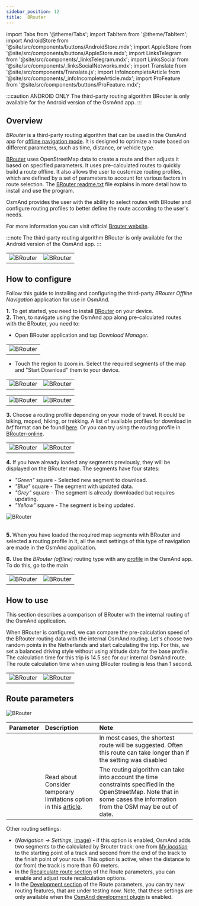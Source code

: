 ```yaml
---
sidebar_position: 12
title:  BRouter
---
```


import Tabs from '@theme/Tabs';
import TabItem from '@theme/TabItem';
import AndroidStore from '@site/src/components/buttons/AndroidStore.mdx';
import AppleStore from '@site/src/components/buttons/AppleStore.mdx';
import LinksTelegram from '@site/src/components/_linksTelegram.mdx';
import LinksSocial from '@site/src/components/_linksSocialNetworks.mdx';
import Translate from '@site/src/components/Translate.js';
import InfoIncompleteArticle from '@site/src/components/_infoIncompleteArticle.mdx';
import ProFeature from '@site/src/components/buttons/ProFeature.mdx';


<InfoIncompleteArticle/>

:::caution ANDROID ONLY
The third-party routing algorithm BRouter is only available for the Android version of the OsmAnd app.
:::   


## Overview

*BRouter* is a third-party routing algorithm that can be used in the OsmAnd app for [offline navigation mode](../guidance/navigation-settings.md#navigation-type). It is designed to optimize a route based on different parameters, such as time, distance, or vehicle type. 

[BRouter](http://brouter.de/) uses OpenStreetMap data to create a route and then adjusts it based on specified parameters. It uses pre-calculated routes to quickly build a route offline. It also allows the user to customize routing profiles, which are defined by a set of parameters to account for various factors in route selection. The [BRouter readme.txt](http://brouter.de/brouter/readme.txt) file explains in more detail how to install and use the program.

OsmAnd provides the user with the ability to select routes with BRouter and configure routing profiles to better define the route according to the user's needs.  

For more information you can visit official [Brouter website](http://www.brouter.de/brouter/algorithm.html).  

:::note
The third-party routing algorithm BRouter is only available for the Android version of the OsmAnd app.
:::  


<table class="blogimage">
    <tr>
        <td><img src={require('@site/static/img/navigation/third/BRouter_overview.png').default} alt="BRouter"/></td>
        <td><img src={require('@site/static/img/navigation/third/BRouter_overview2.png').default} alt="BRouter"/></td>
    </tr>
</table> 


## How to configure

Follow this guide to installing and configuring the third-party *BRouter Offline Navigation* application for use in OsmAnd.  

**1.** To get started, you need to install [BRouter](https://play.google.com/store/apps/details?id=btools.routingapp) on your device.  
**2.** Then, to navigate using the OsmAnd app along pre-calculated routes with the BRouter, you need to:  
   
  - Open BRouter application and tap *Download Manager*.

<table class="blogimage">
    <tr>
        <td><img src={require('@site/static/img/navigation/third/prof19.png').default} alt="BRouter"/></td>
    </tr>
</table> 

  - Touch the region to zoom in. Select the required segments of the map and "Start Download" them to your device.  

<table class="blogimage">
    <tr>
        <td><img src={require('@site/static/img/navigation/third/brouter-start-1.png').default} alt="BRouter"/></td>
        <td><img src={require('@site/static/img/navigation/third/brouter-start.png').default} alt="BRouter"/></td>
    </tr>
</table> 

<table class="blogimage">
    <tr>
        <td><img src={require('@site/static/img/navigation/third/brouter-downl.png').default} alt="BRouter"/></td>
        <td><img src={require('@site/static/img/navigation/third/brouter-update.png').default} alt="BRouter"/></td>
    </tr>
</table> 

**3.** Choose a routing profile depending on your mode of travel. It could be biking, moped, hiking, or trekking. A list of available profiles for download in *brf* format can be found [here](http://brouter.de/brouter/profiles2/). Or you can try using the routing profile in [BRouter-online](http://brouter.de/brouter-web/).  

<table class="blogimage">
    <tr>
        <td><img src={require('@site/static/img/navigation/third/prof18.png').default} alt="BRouter"/></td>
        <td><img src={require('@site/static/img/navigation/third/prof18a.png').default} alt="BRouter"/></td>
    </tr>
</table>  

**4.** If you have already loaded any segments previously, they will be displayed on the BRouter map. The segments have four states:  
- *"Green"* square - Selected new segment to download.
- *"Blue"* square - The segment with updated data.
- *"Grey"* square - The segment is already downloaded but requires updating.
- *"Yellow"* square - The segment is being updated.

<table class="blogimage">
    <tr>
    <img src={require('@site/static/img/navigation/third/brouter-downl2.png').default} alt="BRouter"/>
    </tr>
</table> 

**5.** When you have loaded the required map segments with BRouter and selected a routing profile in it, all the next settings of this type of navigation are made in the OsmAnd application.   

**6.** Use the *BRouter (offline)* routing type with any [profile](../../personal/profiles.md) in the OsmAnd app. To do this, go to the main *<Translate android="true" ids="shared_string_menu,configure_profile,navigation_profile,nav_type_hint,shared_string_offline,shared_string_external,routing_profile_broutrer"/>*  

<table class="blogimage">
    <tr>
        <td><img src={require('@site/static/img/navigation/third/brouter-2.png').default} alt="BRouter"/></td>
        <td><img src={require('@site/static/img/navigation/third/brouter-3.png').default} alt="BRouter"/></td>
    </tr>
</table> 


## How to use

This section describes a comparison of BRouter with the internal routing of the OsmAnd application.  

When BRouter is configured, we can compare the pre-calculation speed of the BRouter routing data with the internal OsmAnd routing. Let's choose two random points in the Netherlands and start calculating the trip. For this, we set a balanced driving style without using altitude data for the base profile. The calculation time for this trip is 14.5 sec for our internal OsmAnd route. The route calculation time when using BRouter routing is less than 1 second.  

<table class="blogimage">
    <tr>
        <td><img src={require('@site/static/img/navigation/third/prof21.jpg').default} alt="BRouter"/></td>
        <td><img src={require('@site/static/img/navigation/third/prof21a.jpg').default} alt="BRouter"/></td>
    </tr>
</table> 


## Route parameters

*<Translate android="true" ids="shared_string_menu,shared_string_navigation,shared_string_settings,routing_settings_2,route_parameters"/>*  

![BRouter](@site/static/img/navigation/routing/BRouter_route_param.png)   

| Parameter | Description | Note |
|:------------|:---------------|:---------------|
| *<Translate android="true" ids="fast_route_mode"/>* | <Translate android="true" ids="routing_attr_short_way_description"/>  <Translate android="true" ids="fast_route_mode_descr"/> | In most cases, the shortest route will be suggested. Often this route can take longer than if the setting was disabled |
| *<Translate android="true" ids="temporary_conditional_routing"/>* |  Read about Consider temporary limitations option in this [article](./index.md#avoid-temporary-closures).   | The routing algorithm can take into account the time constraints specified in the OpenStreetMap. Note that in some cases the information from the OSM may be out of date.   |

Other routing settings:  
- ***<Translate android="true" ids="calculate_osmand_route_without_internet"/>*** (*Navigation → Settings*, [image](../routing/online-routing.md#online-routing-setting))  - if this option is enabled, OsmAnd adds two segments to the calculated by Brouter track: one from *[My location](../../map/interact-with-map.md#my-location--zoom)* to the starting point of a track and second from the end of the track to the finish point of your route. This option is active, when the distance to (or from) the track is more than 60 meters.
- In the [Recalculate route section](../setup/route-navigation.md#route-recalculation) of the Route parameters, you can enable and adjust route recalculation options.
- In the [Development section](../routing/index.md#development-settings) of the Route parameters, you can try new routing features, that are under testing now. Note, that these settings are only available when the [OsmAnd development plugin](../../plugins/development.md) is enabled.
